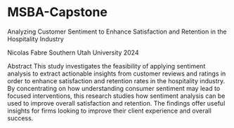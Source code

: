 # MSBA-Capstone






Analyzing Customer Sentiment to Enhance Satisfaction and Retention in the Hospitality Industry








Nicolas Fabre
Southern Utah University 2024







Abstract
This study investigates the feasibility of applying sentiment analysis to extract actionable insights from customer reviews and ratings in order to enhance satisfaction and retention rates in the hospitality industry. By concentrating on how understanding consumer sentiment may lead to focused interventions, this research studies how sentiment analysis can be used to improve overall satisfaction and retention. The findings offer useful insights for firms looking to improve their client experience and overall success.

